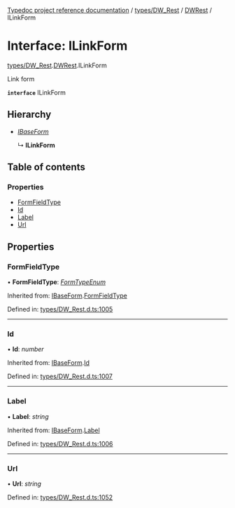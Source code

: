 [Typedoc project reference documentation](../README.md) / [types/DW_Rest](../modules/types_dw_rest.md) / [DWRest](../modules/types_dw_rest.dwrest.md) / ILinkForm

# Interface: ILinkForm

[types/DW_Rest](../modules/types_dw_rest.md).[DWRest](../modules/types_dw_rest.dwrest.md).ILinkForm

Link form

**`interface`** ILinkForm

## Hierarchy

* [*IBaseForm*](types_dw_rest.dwrest.ibaseform.md)

  ↳ **ILinkForm**

## Table of contents

### Properties

- [FormFieldType](types_dw_rest.dwrest.ilinkform.md#formfieldtype)
- [Id](types_dw_rest.dwrest.ilinkform.md#id)
- [Label](types_dw_rest.dwrest.ilinkform.md#label)
- [Url](types_dw_rest.dwrest.ilinkform.md#url)

## Properties

### FormFieldType

• **FormFieldType**: [*FormTypeEnum*](../enums/types_dw_rest.dwrest.formtypeenum.md)

Inherited from: [IBaseForm](types_dw_rest.dwrest.ibaseform.md).[FormFieldType](types_dw_rest.dwrest.ibaseform.md#formfieldtype)

Defined in: [types/DW_Rest.d.ts:1005](https://github.com/DocuWare/REST-Sample-TS/blob/6f07cff/src/types/DW_Rest.d.ts#L1005)

___

### Id

• **Id**: *number*

Inherited from: [IBaseForm](types_dw_rest.dwrest.ibaseform.md).[Id](types_dw_rest.dwrest.ibaseform.md#id)

Defined in: [types/DW_Rest.d.ts:1007](https://github.com/DocuWare/REST-Sample-TS/blob/6f07cff/src/types/DW_Rest.d.ts#L1007)

___

### Label

• **Label**: *string*

Inherited from: [IBaseForm](types_dw_rest.dwrest.ibaseform.md).[Label](types_dw_rest.dwrest.ibaseform.md#label)

Defined in: [types/DW_Rest.d.ts:1006](https://github.com/DocuWare/REST-Sample-TS/blob/6f07cff/src/types/DW_Rest.d.ts#L1006)

___

### Url

• **Url**: *string*

Defined in: [types/DW_Rest.d.ts:1052](https://github.com/DocuWare/REST-Sample-TS/blob/6f07cff/src/types/DW_Rest.d.ts#L1052)
